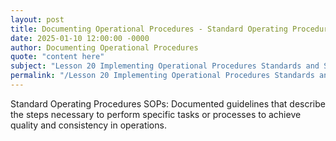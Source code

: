 ```yaml
---
layout: post
title: Documenting Operational Procedures - Standard Operating Procedures SOPs
date: 2025-01-10 12:00:00 -0000
author: Documenting Operational Procedures
quote: "content here"
subject: "Lesson 20 Implementing Operational Procedures Standards and Specifications"
permalink: "/Lesson 20 Implementing Operational Procedures Standards and Specifications/Documenting Operational Procedures/Documenting Operational Procedures - Standard Operating Procedures SOPs"
---
```


Standard Operating Procedures SOPs: Documented guidelines that describe the steps necessary to perform specific tasks or processes to achieve quality and consistency in operations.
